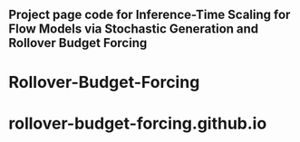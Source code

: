 ## Project page code for Inference-Time Scaling for Flow Models via Stochastic Generation and Rollover Budget Forcing
# Rollover-Budget-Forcing
# rollover-budget-forcing.github.io
